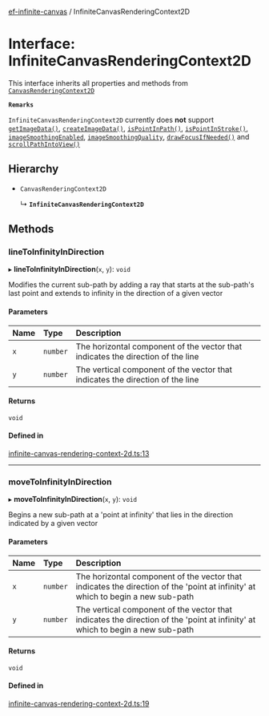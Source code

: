 [ef-infinite-canvas](api/README.md) / InfiniteCanvasRenderingContext2D

# Interface: InfiniteCanvasRenderingContext2D

This interface inherits all properties and methods from [`CanvasRenderingContext2D`](https://developer.mozilla.org/en-US/docs/Web/API/CanvasRenderingContext2D)

**`Remarks`**

`InfiniteCanvasRenderingContext2D` currently does **not** support [`getImageData()`](https://developer.mozilla.org/en-US/docs/Web/API/CanvasRenderingContext2D/getImageData), [`createImageData()`](https://developer.mozilla.org/en-US/docs/Web/API/CanvasRenderingContext2D/createImageData), [`isPointInPath()`](https://developer.mozilla.org/en-US/docs/Web/API/CanvasRenderingContext2D/isPointInPath), [`isPointInStroke()`](https://developer.mozilla.org/en-US/docs/Web/API/CanvasRenderingContext2D/isPointInStroke), [`imageSmoothingEnabled`](https://developer.mozilla.org/en-US/docs/Web/API/CanvasRenderingContext2D/imageSmoothingEnabled), [`imageSmoothingQuality`](https://developer.mozilla.org/en-US/docs/Web/API/CanvasRenderingContext2D/imageSmoothingQuality), [`drawFocusIfNeeded()`](https://developer.mozilla.org/en-US/docs/Web/API/CanvasRenderingContext2D/drawFocusIfNeeded) and [`scrollPathIntoView()`](https://developer.mozilla.org/en-US/docs/Web/API/CanvasRenderingContext2D/scrollPathIntoView)

## Hierarchy

- `CanvasRenderingContext2D`

  ↳ **`InfiniteCanvasRenderingContext2D`**

## Methods

### lineToInfinityInDirection

▸ **lineToInfinityInDirection**(`x`, `y`): `void`

Modifies the current sub-path by adding a ray that starts at the sub-path's last point and extends to infinity in the direction of a given vector

#### Parameters

| Name | Type | Description |
| :------ | :------ | :------ |
| `x` | `number` | The horizontal component of the vector that indicates the direction of the line |
| `y` | `number` | The vertical component of the vector that indicates the direction of the line |

#### Returns

`void`

#### Defined in

[infinite-canvas-rendering-context-2d.ts:13](https://github.com/emilefokkema/infinite-canvas/blob/65104bb/src/api-surface/infinite-canvas-rendering-context-2d.ts#L13)

___

### moveToInfinityInDirection

▸ **moveToInfinityInDirection**(`x`, `y`): `void`

Begins a new sub-path at a 'point at infinity' that lies in the direction indicated by a given vector

#### Parameters

| Name | Type | Description |
| :------ | :------ | :------ |
| `x` | `number` | The horizontal component of the vector that indicates the direction of the 'point at infinity' at which to begin a new sub-path |
| `y` | `number` | The vertical component of the vector that indicates the direction of the 'point at infinity' at which to begin a new sub-path |

#### Returns

`void`

#### Defined in

[infinite-canvas-rendering-context-2d.ts:19](https://github.com/emilefokkema/infinite-canvas/blob/65104bb/src/api-surface/infinite-canvas-rendering-context-2d.ts#L19)
